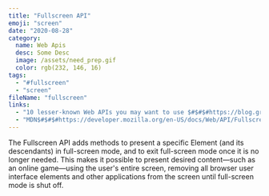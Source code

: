 ```yaml
---
title: "Fullscreen API"
emoji: "screen"
date: "2020-08-28"
category:
  name: Web Apis
  desc: Some Desc
  image: /assets/need_prep.gif
  color: rgb(232, 146, 16)
tags:
  - "#fullscreen"
  - "screen"
fileName: "fullscreen"
links: 
  - "10 lesser-known Web APIs you may want to use $#$#$#https://blog.greenroots.info/10-lesser-known-web-apis-you-may-want-to-use-ckejv75cr012y70s158n85yhn"
  - "MDN$#$#$#https://developer.mozilla.org/en-US/docs/Web/API/Fullscreen_API"
---
```

The Fullscreen API adds methods to present a specific Element (and its descendants) in full-screen mode, and to exit full-screen mode once it is no longer needed. 
This makes it possible to present desired content—such as an online game—using the user's entire screen, removing all browser user interface elements and other applications from the screen until full-screen mode is shut off.